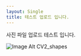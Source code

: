 ```yaml
---
layout: Single
title: 테스트 업로드 입니다.
---
```




사진 파일 업로드 테스트 입니다.


![Image Alt CV2_shapes](https://user-images.githubusercontent.com/107829554/217001534-807657f6-7f76-47fa-9ce2-38722a2a9d86.jpg)
